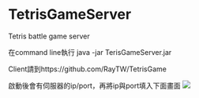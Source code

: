 # TetrisGameServer
Tetris battle game server

在command line執行
java -jar TerisGameServer.jar

Client請到https://github.com/RayTW/TetrisGame

啟動後會有伺服器的ip/port，再將ip與port填入下面畫面
![](https://github.com/RayTW/TetrisGame/blob/master/privies-v1.5/3.png)
